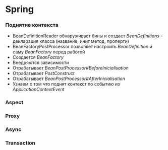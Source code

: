 # Spring

### Поднятие контекста 
- BeanDefinitionReader обнаруживает бины и создает _BeanDefinitions_ - декларация класса (название, инит метод, проперти)
- BeanFactoryPostProcessor позволяет настроить _BeanDefinition_ и саму _BeanFactory_ перед работой
- Создается _BeanFactory_
- Внедряются зависимости
- Отрабатывает _BeanPostProcessor#BeforeInicialisation_ 
- Отрабатывает _PostConstruct_
- Отрабатывает _BeanPostProcessor#AfterInicialisation_
- Узнаем о том что поднят контекст по событию из _ApplicationContextEvent_


### Aspect
### Proxy
### Async
### Transaction
